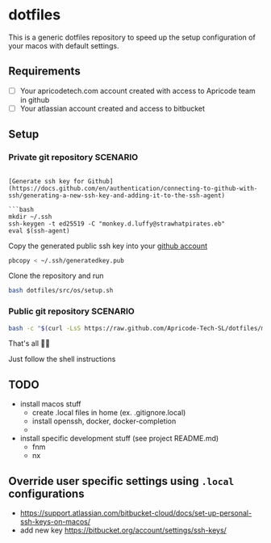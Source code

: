 # dotfiles

This is a generic dotfiles repository to speed up the setup configuration of your macos with default settings.

## Requirements

- [ ] Your apricodetech.com account created with access to Apricode team in github
- [ ] Your atlassian account created and access to bitbucket

## Setup

### Private git repository SCENARIO

```

[Generate ssh key for Github](https://docs.github.com/en/authentication/connecting-to-github-with-ssh/generating-a-new-ssh-key-and-adding-it-to-the-ssh-agent)

```bash
mkdir ~/.ssh
ssh-keygen -t ed25519 -C "monkey.d.luffy@strawhatpirates.eb"
eval $(ssh-agent)
```

Copy the generated public ssh key into your [github account](https://github.com/settings/ssh/new)

```bash
pbcopy < ~/.ssh/generatedkey.pub
```

Clone the repository and run 

```bash
bash dotfiles/src/os/setup.sh
```

### Public git repository SCENARIO

```bash
bash -c "$(curl -LsS https://raw.github.com/Apricode-Tech-SL/dotfiles/main/src/os/setup.sh)"
```


That's all 🌈✨

Just follow the shell instructions


## TODO

- install macos stuff
  - create .local files in home (ex. .gitignore.local)
  - install openssh, docker, docker-completion
  - 
- install specific development stuff (see project README.md)
  - fnm
  - nx   

## Override user specific settings using `.local` configurations

- https://support.atlassian.com/bitbucket-cloud/docs/set-up-personal-ssh-keys-on-macos/
- add new key https://bitbucket.org/account/settings/ssh-keys/

